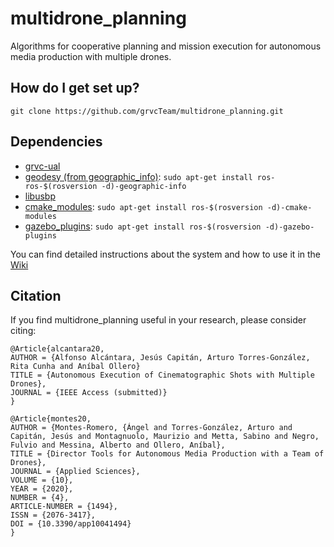 # multidrone_planning #

Algorithms for cooperative planning and mission execution for autonomous media production with multiple drones.

## How do I get set up? ##

```
git clone https://github.com/grvcTeam/multidrone_planning.git
```

## Dependencies ##

* [grvc-ual](https://github.com/grvcTeam/grvc-ual)
* [geodesy (from geographic_info)](http://wiki.ros.org/geodesy): `sudo apt-get install ros-ros-$(rosversion -d)-geographic-info`
* [libusbp](https://github.com/pololu/libusbp)
* [cmake_modules](http://wiki.ros.org/cmake_modules): `sudo apt-get install ros-$(rosversion -d)-cmake-modules`
* [gazebo_plugins](http://wiki.ros.org/gazebo_plugins): `sudo apt-get install ros-$(rosversion -d)-gazebo-plugins`


You can find detailed instructions about the system and how to use it in the [Wiki](https://github.com/grvcTeam/multidrone_planning/wiki)

## Citation
If you find multidrone_planning useful in your research, please consider citing:

```
@Article{alcantara20,
AUTHOR = {Alfonso Alcántara, Jesús Capitán, Arturo Torres-González, Rita Cunha and Aníbal Ollero}
TITLE = {Autonomous Execution of Cinematographic Shots with Multiple Drones},
JOURNAL = {IEEE Access (submitted)}
}
```

```
@Article{montes20,
AUTHOR = {Montes-Romero, {Ángel and Torres-González, Arturo and Capitán, Jesús and Montagnuolo, Maurizio and Metta, Sabino and Negro, Fulvio and Messina, Alberto and Ollero, Aníbal},
TITLE = {Director Tools for Autonomous Media Production with a Team of Drones},
JOURNAL = {Applied Sciences},
VOLUME = {10},
YEAR = {2020},
NUMBER = {4},
ARTICLE-NUMBER = {1494},
ISSN = {2076-3417},
DOI = {10.3390/app10041494}
}
```
